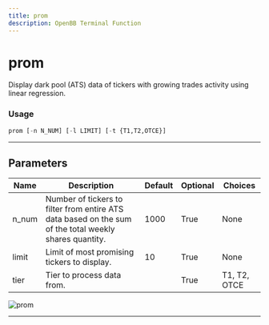 ```yaml
---
title: prom
description: OpenBB Terminal Function
---
```


# prom

Display dark pool (ATS) data of tickers with growing trades activity using linear regression.

### Usage

```python
prom [-n N_NUM] [-l LIMIT] [-t {T1,T2,OTCE}]
```

---

## Parameters

| Name | Description | Default | Optional | Choices |
| ---- | ----------- | ------- | -------- | ------- |
| n_num | Number of tickers to filter from entire ATS data based on the sum of the total weekly shares quantity. | 1000 | True | None |
| limit | Limit of most promising tickers to display. | 10 | True | None |
| tier | Tier to process data from. |  | True | T1, T2, OTCE |

![prom](https://user-images.githubusercontent.com/46355364/154076323-2d031477-a70d-4065-b649-c8493fecdcbc.png)

---
